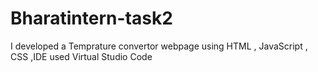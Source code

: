 # Bharatintern-task2
I developed a Temprature convertor webpage using HTML , JavaScript , CSS ,IDE used Virtual Studio Code
